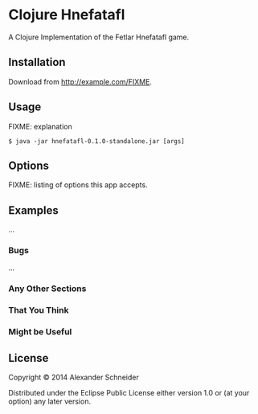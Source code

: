 # Clojure Hnefatafl

A Clojure Implementation of the Fetlar Hnefatafl game.

## Installation

Download from http://example.com/FIXME.

## Usage

FIXME: explanation

    $ java -jar hnefatafl-0.1.0-standalone.jar [args]

## Options

FIXME: listing of options this app accepts.

## Examples

...

### Bugs

...

### Any Other Sections
### That You Think
### Might be Useful

## License

Copyright © 2014 Alexander Schneider

Distributed under the Eclipse Public License either version 1.0 or (at
your option) any later version.
